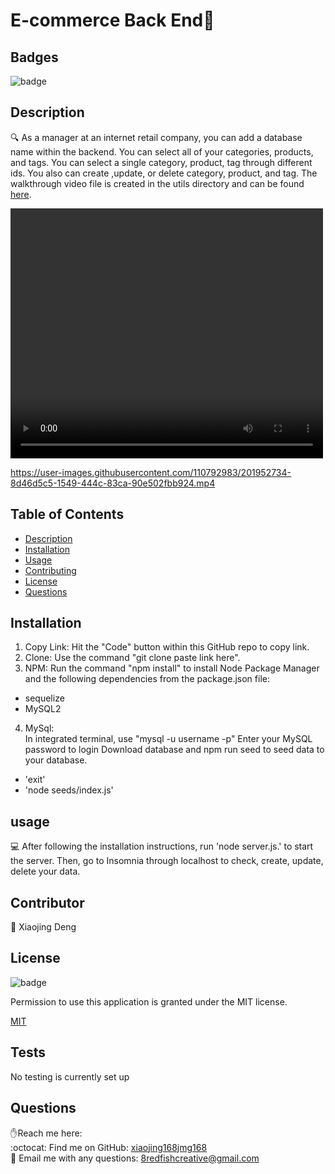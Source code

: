 <h1>E-commerce Back End👋</h1>

## Badges

![badge](https://img.shields.io/badge/license-MIT-brightgreen)


## Description
🔍 As a manager at an internet retail company, you can add a database name within the backend. You can select all of your categories, products, and tags. You can select a single category, product, tag through different ids. You also can create ,update, or delete category, product, and tag. The walkthrough video file is created in the utils directory and can be found [here](utils/E-Commerce-2.mp4).

<video  width="500" height="400" controls>
  <source src="utils/ecommerce-4.mp4" type="video/mp4">
</video>


https://user-images.githubusercontent.com/110792983/201952734-8d46d5c5-1549-444c-83ca-90e502fbb924.mp4



## Table of Contents
- [Description](#description)
- [Installation](#installation)
- [Usage](#usage)
- [Contributing](#contributing)
- [License](#license)
- [Questions](#questions)


## Installation
1. Copy Link: Hit the "Code" button within this GitHub repo to  copy link.<br/>
2. Clone: Use the command "git clone paste link here".<br/>
3. NPM: Run the command "npm install" to install Node Package  Manager and the following dependencies from the package.json file:<br/>
-  sequelize<br/>
-  MySQL2<br/>
4. MySql:<br/>
In integrated terminal, use "mysql -u username -p"
Enter your MySQL password to login
Download database and npm run seed to seed data to your database.
-  'exit'<br/>
- 'node seeds/index.js'

   


## usage
💻 After following the installation instructions, run 'node server.js.' to start the server. Then, go to Insomnia through localhost to check, create, update, delete your data.



## Contributor
👥 Xiaojing Deng


## License

![badge](https://img.shields.io/badge/license-MIT-brightgreen)</br>
<p>Permission to use this application is granted under the MIT license.</p>
 
[MIT](https://choosealicense.com/licenses/mit)



## Tests
No testing is currently set up

## Questions
✋Reach me here:<br/>
:octocat: Find me on GitHub: [xiaojing168jmg168](https://github.com/xiaojing168jmg168)<br/>
📩 Email me with any questions: 8redfishcreative@gmail.com



